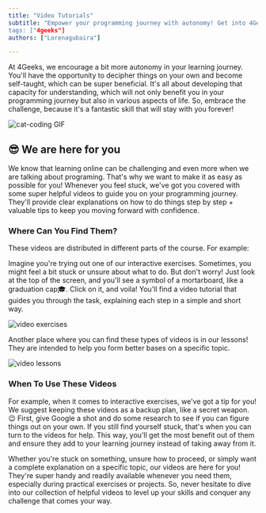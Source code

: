 ```yaml
---
title: "Video Tutorials"
subtitle: "Empower your programming journey with autonomy! Get into 4Geeks' video tutorials for self-paced, comprehensive learning. 
tags: ["4geeks"]
authors: ["Lorenagubaira"]

---
```


At 4Geeks, we encourage a bit more autonomy in your learning journey. You'll have the opportunity to decipher things on your own and become self-taught, which can be super beneficial. It's all about developing that capacity for understanding, which will not only benefit you in your programming journey but also in various aspects of life. So, embrace the challenge, because it's a fantastic skill that will stay with you forever! 

![cat-coding GIF](https://breathecode.herokuapp.com/v1/media/file/cat-coding-gif?raw=true)

## 😎 We are here for you 

We know that learning online can be challenging and even more when we are talking about programing. That's why we want to make it as easy as possible for you! Whenever you feel stuck, we've got you covered with some super helpful videos to guide you on your programming journey. They'll provide clear explanations on how to do things step by step + valuable tips to keep you moving forward with confidence.

### Where Can You Find Them?

These videos are distributed in different parts of the course. For example:

Imagine you're trying out one of our interactive exercises. Sometimes, you might feel a bit stuck or unsure about what to do. But don't worry! Just look at the top of the screen, and you'll see a symbol of a mortarboard, like a graduation cap🎓. Click on it, and voila! You'll find a video tutorial that guides you through the task, explaining each step in a simple and short way.

![video exercises](https://breathecode.herokuapp.com/v1/media/file/video-exercises-png?raw=true)

Another place where you can find these types of videos is in our lessons! They are intended to help you form better bases on a specific topic.

![video lessons](https://breathecode.herokuapp.com/v1/media/file/video-lessons-png?raw=true)

### When To Use These Videos

For example, when it comes to interactive exercises, we've got a tip for you! We suggest keeping these videos as a backup plan, like a secret weapon. 😉 First, give Google a shot and do some research to see if you can figure things out on your own. If you still find yourself stuck, that's when you can turn to the videos for help. This way, you'll get the most benefit out of them and ensure they add to your learning journey instead of taking away from it.

Whether you're stuck on something, unsure how to proceed, or simply want a complete explanation on a specific topic, our videos are here for you! They're super handy and readily available whenever you need them, especially during practical exercises or projects. So, never hesitate to dive into our collection of helpful videos to level up your skills and conquer any challenge that comes your way.
